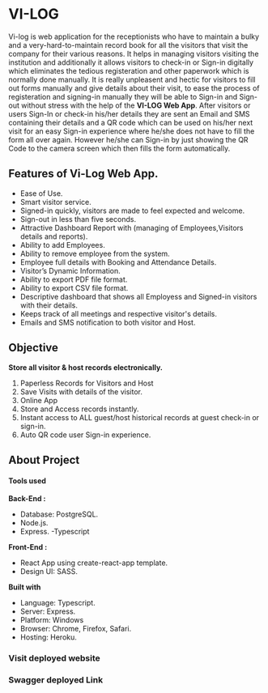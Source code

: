 # VI-LOG
Vi-log is web application for the receptionists who have to maintain a bulky and a very-hard-to-maintain record book for all the visitors that visit the company for their various reasons. It helps in managing visitors visiting the institution and additionally it allows visitors to check-in or Sign-in digitally which eliminates the tedious registeration and other paperwork which is normally done manually. 
It is really unpleasent and hectic for visitors to fill out forms manually and give details about their visit, to ease the process of registeration and signing-in manually they will be able to Sign-in and Sign-out without stress with the help of the **VI-LOG Web App**.
After visitors or users Sign-In or check-in his/her details they are sent an Email and SMS containing their details and a QR code which can be used on his/her next visit for an easy Sign-in experience where he/she does not have to fill the form all over again. However he/she can Sign-in by just showing the QR Code to the camera screen which then fills the form automatically.

## Features of Vi-Log Web App.
* Ease of Use.
* Smart visitor service.
* Signed-in quickly, visitors are made to feel expected and welcome.
* Sign-out in less than five seconds.
* Attractive Dashboard Report with (managing of Employees,Visitors details and reports).
* Ability to add Employees.
* Ability to remove employee from the system.
* Employee full details with Booking and Attendance Details.
* Visitor’s Dynamic Information.
* Ability to export PDF file format.
* Ability to export CSV file format.
* Descriptive dashboard that shows all Employess and Signed-in visitors with their details.
* Keeps track of all meetings and respective visitor's details.
* Emails and SMS notification to both visitor and Host.

## Objective

**Store all visitor & host records electronically.**
1. Paperless Records for Visitors and Host
2. Save Visits with details of the visitor.
3. Online App
4. Store and Access records instantly.
5. Instant access to ALL guest/host historical records at guest check-in or sign-in.
6. Auto QR code user Sign-in experience.


## About Project
#### Tools used
**Back-End :**
- Database: PostgreSQL.
- Node.js.
- Express.
-Typescript

**Front-End :**
- React App using create-react-app template.
- Design UI: SASS.

**Built with**
* Language: Typescript.
* Server: Express.
* Platform: Windows
* Browser: Chrome, Firefox, Safari.
* Hosting: Heroku.


### Visit deployed website


### Swagger deployed Link



